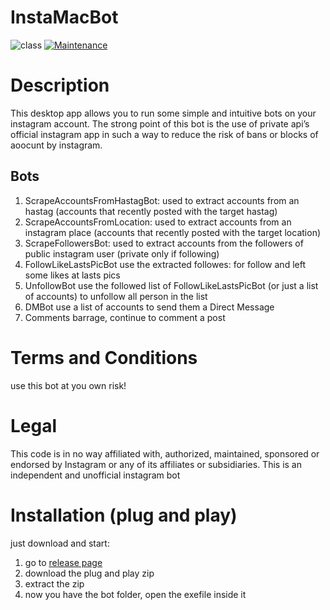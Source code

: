 # InstaMacBot 
![class](https://github.com/MaccariniLuca/InstaMacBot/blob/main/resources/logo.ico)
[![Maintenance](https://img.shields.io/badge/Maintained-no-red.svg)](https://GitHub.com/Naereen/StrapDown.js/graphs/commit-activity)

# Description
This desktop app allows you to run some simple and intuitive bots on your instagram account.
The strong point of this bot is the use of private api’s official instagram app in such a way to reduce the risk of bans or blocks of aoocunt by instagram.

## Bots
1) ScrapeAccountsFromHastagBot: used to extract accounts from an hastag (accounts that recently posted with the target hastag) 
2) ScrapeAccountsFromLocation: used to extract accounts from an instagram place (accounts that recently posted with the target location)   
3) ScrapeFollowersBot: used to extract accounts from the followers of public instagram user (private only if following)
4) FollowLikeLastsPicBot use the extracted followes: for follow and left some likes at lasts pics   
5) UnfollowBot use the followed list of FollowLikeLastsPicBot (or just a list of accounts) to unfollow all person in the list   
6) DMBot use a list of accounts to send them a Direct Message
7) Comments barrage, continue to comment a post

# Terms and Conditions
 use this bot at you own risk!
# Legal
This code is in no way affiliated with, authorized, maintained, sponsored or endorsed by Instagram or any of its affiliates or subsidiaries. This is an independent and unofficial instagram bot
 
# Installation (plug and play)
just download and start:
1) go to [release page](https://github.com/MaccariniLuca/InstaMacBot/releases)
2) download the plug and play zip
3) extract the zip
4) now you have the bot folder, open the exefile inside it

